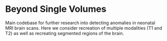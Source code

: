 # Beyond Single Volumes
Main codebase for further research into detecting anomalies in neonatal MRI brain scans. Here we consider recreation of multiple modalities (T1 and T2) as well as recreating segmented regions of the brain.
